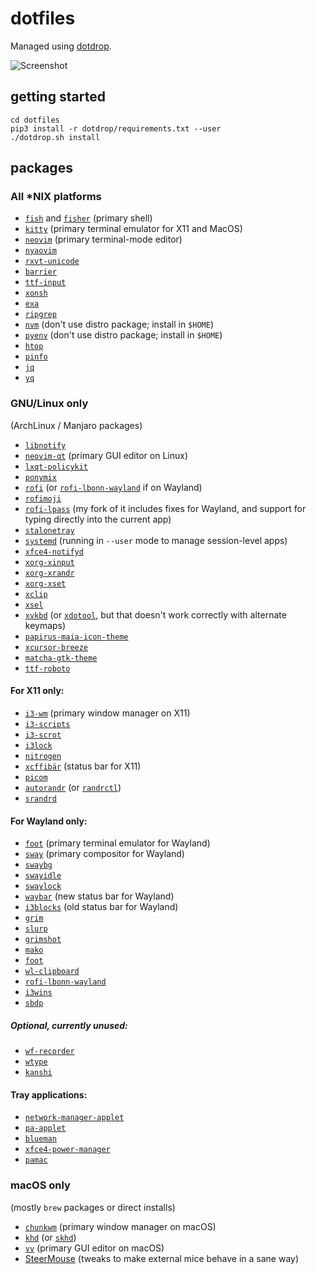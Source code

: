 dotfiles
========

Managed using [dotdrop](https://github.com/deadc0de6/dotdrop).

![Screenshot](https://i.imgur.com/L6s9NaZ.png)


getting started
---------------

```
cd dotfiles
pip3 install -r dotdrop/requirements.txt --user
./dotdrop.sh install
```


packages
--------


### All *NIX platforms

- [`fish`](https://fishshell.com) and [`fisher`](https://github.com/jorgebucaran/fisher) (primary shell)
- [`kitty`](https://github.com/kovidgoyal/kitty) (primary terminal emulator for X11 and MacOS)
- [`neovim`](https://neovim.io) (primary terminal-mode editor)
- [`nyaovim`](https://www.npmjs.com/package/nyaovim)
- [`rxvt-unicode`](http://software.schmorp.de/pkg/rxvt-unicode.html)
- [`barrier`](https://github.com/debauchee/barrier)
- [`ttf-input`](http://input.fontbureau.com)
- [`xonsh`](https://github.com/xonsh/xonsh)
- [`exa`](https://the.exa.website)
- [`ripgrep`](https://github.com/BurntSushi/ripgrep)
- [`nvm`](https://github.com/nvm-sh/nvm) (don't use distro package; install in `$HOME`)
- [`pyenv`](https://github.com/pyenv/pyenv) (don't use distro package; install in `$HOME`)
- [`htop`](http://hisham.hm/htop)
- [`pinfo`](http://pinfo.sourceforge.net)
- [`jq`](https://stedolan.github.io/jq/)
- [`yq`](https://github.com/kislyuk/yq)


### GNU/Linux only

(ArchLinux / Manjaro packages)

- [`libnotify`](https://developer.gnome.org/notification-spec)
- [`neovim-qt`](https://github.com/equalsraf/neovim-qt) (primary GUI editor on Linux)
- [`lxqt-policykit`](https://github.com/lxqt/lxqt-policykit)
- [`ponymix`](http://github.com/falconindy/ponymix)
- [`rofi`](https://github.com/DaveDavenport/rofi) (or [`rofi-lbonn-wayland`](https://github.com/lbonn/rofi) if on Wayland)
- [`rofimoji`](https://github.com/fdw/rofimoji)
- [`rofi-lpass`](https://github.com/whitelynx/rofi-lpass) (my fork of it includes fixes for Wayland, and support for typing directly into the current app)
- [`stalonetray`](http://stalonetray.sourceforge.net)
- [`systemd`](https://www.github.com/systemd/systemd) (running in `--user` mode to manage session-level apps)
- [`xfce4-notifyd`](http://goodies.xfce.org/projects/applications/xfce4-notifyd)
- [`xorg-xinput`](http://xorg.freedesktop.org)
- [`xorg-xrandr`](http://xorg.freedesktop.org)
- [`xorg-xset`](https://xorg.freedesktop.org)
- [`xclip`](https://github.com/astrand/xclip)
- [`xsel`](http://www.vergenet.net/~conrad/software/xsel)
- [`xvkbd`](http://t-sato.in.coocan.jp/xvkbd/) (or [`xdotool`](https://www.semicomplete.com/projects/xdotool/), but that doesn't work correctly with alternate keymaps)
- [`papirus-maia-icon-theme`](https://gitlab.manjaro.org/artwork/icon-themes/papirus-maia-icon-theme)
- [`xcursor-breeze`](https://store.kde.org/p/999927)
- [`matcha-gtk-theme`](https://vinceliuice.github.io/theme-matcha.html)
- [`ttf-roboto`](https://material.google.com/style/typography.html)

#### For X11 only:
- [`i3-wm`](https://i3wm.org) (primary window manager on X11)
- [`i3-scripts`](https://github.com/oberon2007/i3-scripts)
- [`i3-scrot`](https://aur.archlinux.org/packages/i3-scrot)
- [`i3lock`](https://i3wm.org/i3lock)
- [`nitrogen`](https://github.com/l3ib/nitrogen)
- [`xcffibär`](https://github.com/whitelynx/xcffibaer) (status bar for X11)
- [`picom`](https://github.com/yshui/picom)
- [`autorandr`](https://github.com/phillipberndt/autorandr) (or [`randrctl`](https://github.com/edio/randrctl))
- [`srandrd`](https://bitbucket.org/portix/srandrd)

#### For Wayland only:
- [`foot`](https://codeberg.org/dnkl/foot) (primary terminal emulator for Wayland)
- [`sway`](https://swaywm.org/) (primary compositor for Wayland)
- [`swaybg`](https://github.com/swaywm/swaybg)
- [`swayidle`](https://github.com/swaywm/swayidle)
- [`swaylock`](https://github.com/swaywm/swaylock)
- [`waybar`](https://github.com/Alexays/Waybar/) (new status bar for Wayland)
- [`i3blocks`](https://github.com/vivien/i3blocks) (old status bar for Wayland)
- [`grim`](https://github.com/emersion/grim)
- [`slurp`](https://github.com/emersion/slurp)
- [`grimshot`](https://github.com/swaywm/sway)
- [`mako`](https://mako-project.org)
- [`foot`](https://codeberg.org/dnkl/foot)
- [`wl-clipboard`](https://github.com/bugaevc/wl-clipboard)
- [`rofi-lbonn-wayland`](https://github.com/lbonn/rofi)
- [`i3wins`](https://github.com/ylmrx/i3wins)
- [`sbdp`](https://github.com/boredland/sbdp)

##### Optional, currently unused:
- [`wf-recorder`](https://github.com/ammen99/wf-recorder)
- [`wtype`](https://github.com/atx/wtype)
- [`kanshi`](https://wayland.emersion.fr/kanshi/)

#### Tray applications:

- [`network-manager-applet`](https://wiki.gnome.org/Projects/NetworkManager)
- [`pa-applet`](https://github.com/fernandotcl/pa-applet)
- [`blueman`](https://github.com/blueman-project/blueman)
- [`xfce4-power-manager`](http://www.xfce.org)
- [`pamac`](https://github.com/manjaro/pamac)


### macOS only

(mostly `brew` packages or direct installs)

- [`chunkwm`](https://github.com/koekeishiya/chunkwm) (primary window manager on macOS)
- [`khd`](https://github.com/koekeishiya/khd) (or [`skhd`](https://github.com/koekeishiya/skhd))
- [`vv`](https://github.com/igorgladkoborodov/vv) (primary GUI editor on macOS)
- [SteerMouse](http://plentycom.jp/en/steermouse/download.php) (tweaks to make external mice behave in a sane way)
